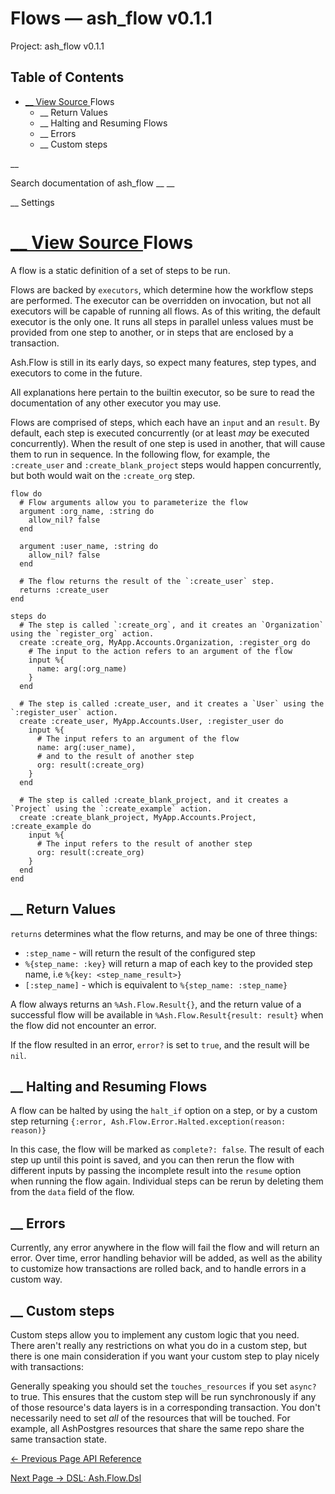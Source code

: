 # Flows — ash_flow v0.1.1

Project: ash_flow v0.1.1

## Table of Contents

- [ __ View Source ](external_link) Flows
  - __ Return Values
  - __ Halting and Resuming Flows
  - __ Errors
  - __ Custom steps

__

Search documentation of ash_flow __ __

__ Settings

#  [ __ View Source ](external_link) Flows

A flow is a static definition of a set of steps to be run.

Flows are backed by `executors`, which determine how the workflow steps are performed. The executor can be overridden on invocation, but not all executors will be capable of running all flows. As of this writing, the default executor is the only one. It runs all steps in parallel unless values must be provided from one step to another, or in steps that are enclosed by a transaction.

Ash.Flow is still in its early days, so expect many features, step types, and executors to come in the future.

All explanations here pertain to the builtin executor, so be sure to read the documentation of any other executor you may use.

Flows are comprised of steps, which each have an `input` and an `result`. By default, each step is executed concurrently (or at least _may_ be executed concurrently). When the result of one step is used in another, that will cause them to run in sequence. In the following flow, for example, the `:create_user` and `:create_blank_project` steps would happen concurrently, but both would wait on the `:create_org` step.
    
    
    flow do
      # Flow arguments allow you to parameterize the flow
      argument :org_name, :string do
        allow_nil? false
      end
    
      argument :user_name, :string do
        allow_nil? false
      end
    
      # The flow returns the result of the `:create_user` step.
      returns :create_user
    end
    
    steps do
      # The step is called `:create_org`, and it creates an `Organization` using the `register_org` action.
      create :create_org, MyApp.Accounts.Organization, :register_org do
        # The input to the action refers to an argument of the flow
        input %{
          name: arg(:org_name)
        }
      end
    
      # The step is called :create_user, and it creates a `User` using the `:register_user` action.
      create :create_user, MyApp.Accounts.User, :register_user do
        input %{
          # The input refers to an argument of the flow
          name: arg(:user_name),
          # and to the result of another step
          org: result(:create_org)
        }
      end
    
      # The step is called :create_blank_project, and it creates a `Project` using the `:create_example` action.
      create :create_blank_project, MyApp.Accounts.Project, :create_example do
        input %{
          # The input refers to the result of another step
          org: result(:create_org)
        }
      end
    end

##  __ Return Values

`returns` determines what the flow returns, and may be one of three things:

  * `:step_name` \- will return the result of the configured step
  * `%{step_name: :key}` will return a map of each key to the provided step name, i.e `%{key: <step_name_result>}`
  * `[:step_name]` \- which is equivalent to `%{step_name: :step_name}`



A flow always returns an `%Ash.Flow.Result{}`, and the return value of a successful flow will be available in `%Ash.Flow.Result{result: result}` when the flow did not encounter an error.

If the flow resulted in an error, `error?` is set to `true`, and the result will be `nil`.

##  __ Halting and Resuming Flows

A flow can be halted by using the `halt_if` option on a step, or by a custom step returning `{:error, Ash.Flow.Error.Halted.exception(reason: reason)}`

In this case, the flow will be marked as `complete?: false`. The result of each step up until this point is saved, and you can then rerun the flow with different inputs by passing the incomplete result into the `resume` option when running the flow again. Individual steps can be rerun by deleting them from the `data` field of the flow.

##  __ Errors

Currently, any error anywhere in the flow will fail the flow and will return an error. Over time, error handling behavior will be added, as well as the ability to customize how transactions are rolled back, and to handle errors in a custom way.

##  __ Custom steps

Custom steps allow you to implement any custom logic that you need. There aren't really any restrictions on what you do in a custom step, but there is one main consideration if you want your custom step to play nicely with transactions:

Generally speaking you should set the `touches_resources` if you set `async?` to true. This ensures that the custom step will be run synchronously if any of those resource's data layers is in a corresponding transaction. You don't necessarily need to set _all_ of the resources that will be touched. For example, all AshPostgres resources that share the same repo share the same transaction state.

[ ← Previous Page  API Reference  ](external_link)

[ Next Page →  DSL: Ash.Flow.Dsl  ](external_link)
